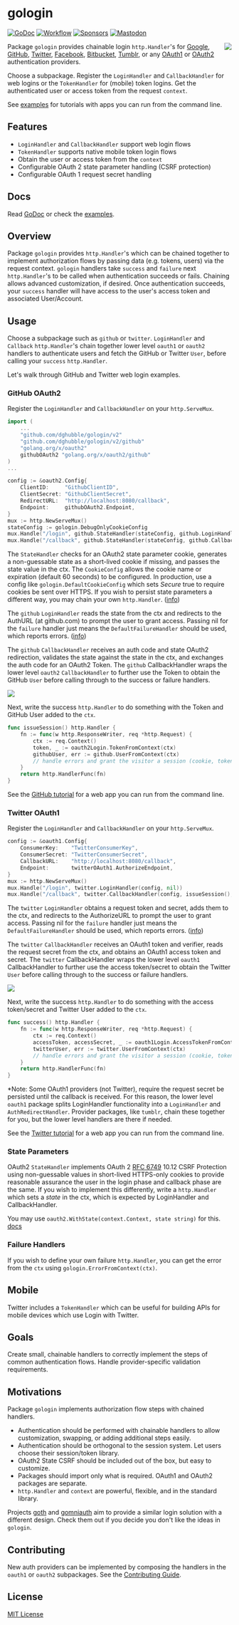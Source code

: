 # gologin
[![GoDoc](https://pkg.go.dev/badge/github.com/dghubble/gologin.svg)](https://pkg.go.dev/github.com/dghubble/gologin)
[![Workflow](https://github.com/dghubble/gologin/actions/workflows/test.yaml/badge.svg)](https://github.com/dghubble/gologin/actions/workflows/test.yaml?query=branch%3Amain)
[![Sponsors](https://img.shields.io/github/sponsors/dghubble?logo=github)](https://github.com/sponsors/dghubble)
[![Mastodon](https://img.shields.io/badge/follow-news-6364ff?logo=mastodon)](https://fosstodon.org/@dghubble)

<img align="right" src="https://storage.googleapis.com/dghubble/gologin.png">

Package `gologin` provides chainable login `http.Handler`'s for [Google](http://godoc.org/github.com/dghubble/gologin/google), [GitHub](http://godoc.org/github.com/dghubble/gologin/github), [Twitter](http://godoc.org/github.com/dghubble/gologin/twitter), [Facebook](http://godoc.org/github.com/dghubble/gologin/facebook), [Bitbucket](http://godoc.org/github.com/dghubble/gologin/bitbucket), [Tumblr](http://godoc.org/github.com/dghubble/gologin/tumblr), or any [OAuth1](http://godoc.org/github.com/dghubble/gologin/oauth1) or [OAuth2](http://godoc.org/github.com/dghubble/gologin/oauth2) authentication providers.

Choose a subpackage. Register the `LoginHandler` and `CallbackHandler` for web logins or the `TokenHandler` for (mobile) token logins. Get the authenticated user or access token from the request `context`.

See [examples](examples) for tutorials with apps you can run from the command line.

## Features

* `LoginHandler` and `CallbackHandler` support web login flows
* `TokenHandler` supports native mobile token login flows
* Obtain the user or access token from the `context`
* Configurable OAuth 2 state parameter handling (CSRF protection)
* Configurable OAuth 1 request secret handling

## Docs

Read [GoDoc](https://godoc.org/github.com/dghubble/gologin) or check the [examples](examples).

## Overview

Package `gologin` provides `http.Handler`'s which can be chained together to implement authorization flows by passing data (e.g. tokens, users) via the request context. `gologin` handlers take `success` and `failure` next `http.Handler`'s to be called when authentication succeeds or fails. Chaining allows advanced customization, if desired. Once authentication succeeds, your `success` handler will have access to the user's access token and associated User/Account.

## Usage

Choose a subpackage such as `github` or `twitter`. `LoginHandler` and `Callback` `http.Handler`'s chain together lower level `oauth1` or `oauth2` handlers to authenticate users and fetch the GitHub or Twitter `User`, before calling your `success` `http.Handler`.

Let's walk through GitHub and Twitter web login examples.

### GitHub OAuth2

Register the `LoginHandler` and `CallbackHandler` on your `http.ServeMux`.

```go
import (
    ...
    "github.com/dghubble/gologin/v2"
	"github.com/dghubble/gologin/v2/github"
	"golang.org/x/oauth2"
	githubOAuth2 "golang.org/x/oauth2/github"
)
...

config := &oauth2.Config{
    ClientID:     "GithubClientID",
    ClientSecret: "GithubClientSecret",
    RedirectURL:  "http://localhost:8080/callback",
    Endpoint:     githubOAuth2.Endpoint,
}
mux := http.NewServeMux()
stateConfig := gologin.DebugOnlyCookieConfig
mux.Handle("/login", github.StateHandler(stateConfig, github.LoginHandler(config, nil)))
mux.Handle("/callback", github.StateHandler(stateConfig, github.CallbackHandler(config, issueSession(), nil)))
```

The `StateHandler` checks for an OAuth2 state parameter cookie, generates a non-guessable state as a short-lived cookie if missing, and passes the state value in the ctx. The `CookieConfig` allows the cookie name or expiration (default 60 seconds) to be configured. In production, use a config like `gologin.DefaultCookieConfig` which sets *Secure* true to require cookies be sent over HTTPS. If you wish to persist state parameters a different way, you may chain your own `http.Handler`. ([info](#state-parameters))

The `github` `LoginHandler` reads the state from the ctx and redirects to the AuthURL (at github.com) to prompt the user to grant access. Passing nil for the `failure` handler just means the `DefaultFailureHandler` should be used, which reports errors. ([info](#failure-handlers))

The `github` `CallbackHandler` receives an auth code and state OAuth2 redirection, validates the state against the state in the ctx, and exchanges the auth code for an OAuth2 Token. The `github` CallbackHandler wraps the lower level `oauth2` `CallbackHandler` to further use the Token to obtain the GitHub `User` before calling through to the success or failure handlers.

<img src="https://storage.googleapis.com/dghubble/gologin-github.png">

Next, write the success `http.Handler` to do something with the Token and GitHub User added to the `ctx`.

```go
func issueSession() http.Handler {
    fn := func(w http.ResponseWriter, req *http.Request) {
        ctx := req.Context()
        token, _ := oauth2Login.TokenFromContext(ctx)
        githubUser, err := github.UserFromContext(ctx)
        // handle errors and grant the visitor a session (cookie, token, etc.)
    }
    return http.HandlerFunc(fn)
}
```

See the [GitHub tutorial](examples/github) for a web app you can run from the command line.

### Twitter OAuth1

Register the `LoginHandler` and `CallbackHandler` on your `http.ServeMux`.

```go
config := &oauth1.Config{
    ConsumerKey:    "TwitterConsumerKey",
    ConsumerSecret: "TwitterConsumerSecret",
    CallbackURL:    "http://localhost:8080/callback",
    Endpoint:       twitterOAuth1.AuthorizeEndpoint,
}
mux := http.NewServeMux()
mux.Handle("/login", twitter.LoginHandler(config, nil))
mux.Handle("/callback", twitter.CallbackHandler(config, issueSession(), nil))
```

The `twitter` `LoginHandler` obtains a request token and secret, adds them to the ctx, and redirects to the AuthorizeURL to prompt the user to grant access. Passing nil for the `failure` handler just means the `DefaultFailureHandler` should be used, which reports errors. ([info](#failure-handlers))

The `twitter` `CallbackHandler` receives an OAuth1 token and verifier, reads the request secret from the ctx, and obtains an OAuth1 access token and secret. The `twitter` CallbackHandler wraps the lower level `oauth1` CallbackHandler to further use the access token/secret to obtain the Twitter `User` before calling through to the success or failure handlers.

<img src="https://storage.googleapis.com/dghubble/gologin-twitter.png">

Next, write the success `http.Handler` to do something with the access token/secret and Twitter User added to the `ctx`.

```go
func success() http.Handler {
    fn := func(w http.ResponseWriter, req *http.Request) {
        ctx := req.Context()
        accessToken, accessSecret, _ := oauth1Login.AccessTokenFromContext(ctx)
        twitterUser, err := twitter.UserFromContext(ctx)
        // handle errors and grant the visitor a session (cookie, token, etc.)
    }
    return http.HandlerFunc(fn)
}
```

*Note: Some OAuth1 providers (not Twitter), require the request secret be persisted until the callback is received. For this reason, the lower level `oauth1` package splits LoginHandler functionality into a `LoginHandler` and `AuthRedirectHandler`. Provider packages, like `tumblr`, chain these together for you, but the lower level handlers are there if needed.

See the [Twitter tutorial](examples/twitter) for a web app you can run from the command line.

### State Parameters

OAuth2 `StateHandler` implements OAuth 2 [RFC 6749](https://tools.ietf.org/html/rfc6749) 10.12 CSRF Protection using non-guessable values in short-lived HTTPS-only cookies to provide reasonable assurance the user in the login phase and callback phase are the same. If you wish to implement this differently, write a `http.Handler` which sets a *state* in the ctx, which is expected by LoginHandler and CallbackHandler.

You may use `oauth2.WithState(context.Context, state string)` for this. [docs](https://godoc.org/github.com/dghubble/gologin/oauth2#WithState)

### Failure Handlers

If you wish to define your own failure `http.Handler`, you can get the error from the `ctx` using `gologin.ErrorFromContext(ctx)`.

## Mobile

Twitter includes a `TokenHandler` which can be useful for building APIs for mobile devices which use Login with Twitter.

## Goals

Create small, chainable handlers to correctly implement the steps of common authentication flows. Handle provider-specific validation requirements.

## Motivations

Package `gologin` implements authorization flow steps with chained handlers.

* Authentication should be performed with chainable handlers to allow customization, swapping, or adding additional steps easily.
* Authentication should be orthogonal to the session system. Let users choose their session/token library.
* OAuth2 State CSRF should be included out of the box, but easy to customize.
* Packages should import only what is required. OAuth1 and OAuth2 packages are separate.
* `http.Handler` and `context` are powerful, flexible, and in the standard library.

Projects [goth](https://github.com/markbates/goth) and [gomniauth](https://github.com/stretchr/gomniauth) aim to provide a similar login solution with a different design. Check them out if you decide you don't like the ideas in `gologin`.

## Contributing

New auth providers can be implemented by composing the handlers in the `oauth1` or `oauth2` subpackages. See the [Contributing Guide](https://gist.github.com/dghubble/be682c123727f70bcfe7).

## License

[MIT License](LICENSE)

